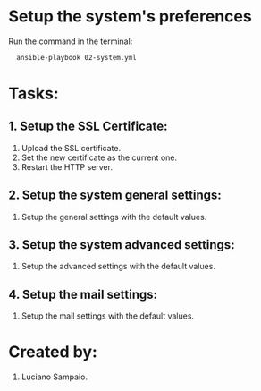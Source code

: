 # Setup the system's preferences

Run the command in the terminal:
```bash
  ansible-playbook 02-system.yml
```

# Tasks:

## 1. Setup the SSL Certificate:
  1. Upload the SSL certificate.
  1. Set the new certificate as the current one.
  1. Restart the HTTP server.

## 2. Setup the system general settings:
  1. Setup the general settings with the default values.

## 3. Setup the system advanced settings:
  1. Setup the advanced settings with the default values.

## 4. Setup the mail settings:
  1. Setup the mail settings with the default values.

# Created by: 

1. Luciano Sampaio.

